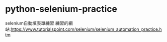 # python-selenium-practice
selenium自動填表單練習
練習的網站:https://www.tutorialspoint.com/selenium/selenium_automation_practice.htm
